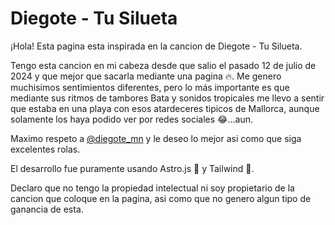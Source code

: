 
# Diegote - Tu Silueta 

¡Hola! Esta pagina esta inspirada en la cancion de Diegote - Tu Silueta.

Tengo esta cancion en mi cabeza desde que salio el pasado 12 de julio de 2024 y que mejor que sacarla mediante una pagina 🔥. Me genero muchisimos sentimientos diferentes, pero lo más importante es que mediante sus ritmos de tambores Bata y sonidos tropicales me llevo a sentir que estaba en una playa con esos atardeceres tipicos de Mallorca, aunque solamente los haya podido ver por redes sociales 😂...aun.

Maximo respeto a [@diegote_mn](https://www.instagram.com/diegote_mn/?hl=es) y le deseo lo mejor asi como que siga excelentes rolas.

El desarrollo fue puramente usando Astro.js 🚀 y Tailwind 🎨.

Declaro que no tengo la propiedad intelectual ni soy propietario de la cancion que coloque en la pagina, asi como que no genero algun tipo de ganancia de esta. 

